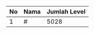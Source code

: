 | No | Nama            | Jumlah Level |
|----|-----------------|--------------|
| 1  | #    |    5028        |
